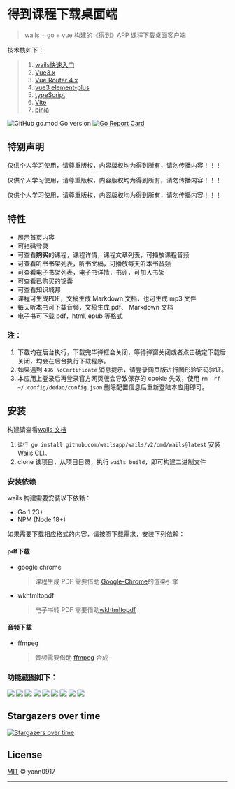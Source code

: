 # 得到课程下载桌面端

> wails + go + vue 构建的《得到》APP 课程下载桌面客户端

技术栈如下：

> 1. [wails快速入门](https://wails.io/zh-Hans/)
> 2. [Vue3.x](https://cn.vuejs.org/guide/introduction.html)
> 3. [Vue Router 4.x](https://router.vuejs.org/zh/introduction.html)
> 4. [vue3 element-plus](https://element-plus.org/zh-CN/)
> 5. [typeScript](https://www.typescriptlang.org/zh/docs/)
> 6. [Vite](https://cn.vitejs.dev/)
> 7. [pinia](https://pinia.vuejs.org/zh/)

![GitHub go.mod Go version](https://img.shields.io/github/go-mod/go-version/yann0917/dedao-gui)
[![Go Report Card](https://goreportcard.com/badge/github.com/yann0917/dedao-gui)](https://goreportcard.com/report/github.com/yann0917/dedao-gui)

## 特别声明

仅供个人学习使用，请尊重版权，内容版权均为得到所有，请勿传播内容！！！

仅供个人学习使用，请尊重版权，内容版权均为得到所有，请勿传播内容！！！

仅供个人学习使用，请尊重版权，内容版权均为得到所有，请勿传播内容！！！

## 特性

* 展示首页内容
* 可扫码登录
* 可查看**购买**的课程，课程详情，课程文章列表，可播放课程音频
* 可查看听书书架列表，听书文稿，可播放每天听本书音频
* 可查看电子书架列表，电子书详情，书评，可加入书架
* 可查看已购买的锦囊
* 可查看知识城邦
* 课程可生成PDF，文稿生成 Markdown 文档，也可生成 mp3 文件
* 每天听本书可下载音频，文稿生成 pdf、 Markdown 文档
* 电子书可下载 pdf，html, epub 等格式

### 注：

1. 下载均在后台执行，下载完毕弹框会关闭，等待弹窗关闭或者点击确定下载后关闭，均会在后台执行下载程序。
2. 如果遇到 `496 NoCertificate` 消息提示，请登录网页版进行图形验证码验证。
3. 本应用上登录后再登录官方网页版会导致保存的 cookie 失效，使用 `rm -rf ~/.config/dedao/config.json` 删除配置信息后重新登陆本应用即可。

## 安装

构建请查看[wails 文档](https://wails.io/zh-Hans/docs/introduction)

1. `运行 go install github.com/wailsapp/wails/v2/cmd/wails@latest` 安装 Wails CLI。
2. clone 该项目，从项目目录，执行 `wails build`，即可构建二进制文件

### 安装依赖

wails 构建需要安装以下依赖：

* Go 1.23+
* NPM (Node 18+)

如果需要下载相应格式的内容，请按照下载需求，安装下列依赖：

#### pdf下载

* google chrome
  > 课程生成 PDF 需要借助 [Google-Chrome](https://www.google.cn/intl/zh-CN/chrome/)的渲染引擎
* wkhtmltopdf
  > 电子书转 PDF 需要借助[wkhtmltopdf](https://wkhtmltopdf.org/downloads.html)

#### 音频下载

* ffmpeg
  > 音频需要借助 [ffmpeg](https://ffmpeg.org/) 合成

### 功能截图如下：

![](image/Snipaste_2023-04-16_21-11-23.png)
![](image/Snipaste_2023-04-17_00-01-03.png)
![](image/Snipaste_2023-04-16_21-09-18.png)
![](image/Snipaste_2023-02-21_19-13-26.png)
![](image/Snipaste_2023-02-21_19-14-14.png)
![](image/Snipaste_2023-02-21_19-14-27.png)
![](image/Snipaste_2023-02-21_19-15-12.png)
![](image/Snipaste_2023-02-21_19-15-44.png)
![](image/Snipaste_2023-02-21_19-25-03.png)

## Stargazers over time

[![Stargazers over time](https://starchart.cc/yann0917/dedao-gui.svg)](https://starchart.cc/yann0917/dedao-gui)

## License

[MIT](./LICENSE) © yann0917

---
